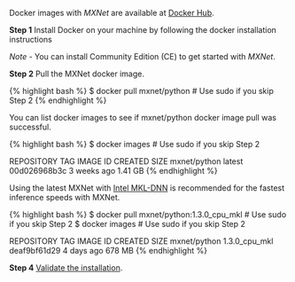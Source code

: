 Docker images with *MXNet* are available at [Docker Hub](https://hub.docker.com/r/mxnet/).

**Step 1** Install Docker on your machine by following the docker installation instructions

*Note* - You can install Community Edition (CE) to get started with *MXNet*.

**Step 2** Pull the MXNet docker image.

{% highlight bash %}
$ docker pull mxnet/python # Use sudo if you skip Step 2
{% endhighlight %}

You can list docker images to see if mxnet/python docker image pull was successful.

{% highlight bash %}
$ docker images # Use sudo if you skip Step 2

REPOSITORY TAG IMAGE ID CREATED SIZE
mxnet/python latest 00d026968b3c 3 weeks ago 1.41 GB
{% endhighlight %}

Using the latest MXNet with [Intel MKL-DNN](https://github.com/intel/mkl-dnn) is
recommended for the
fastest inference speeds with MXNet.

{% highlight bash %}
$ docker pull mxnet/python:1.3.0_cpu_mkl # Use sudo if you skip Step 2
$ docker images # Use sudo if you skip Step 2

REPOSITORY TAG IMAGE ID CREATED SIZE
mxnet/python 1.3.0_cpu_mkl deaf9bf61d29 4 days ago 678 MB
{% endhighlight %}

**Step 4** <a href="validate_mxnet.html">Validate the installation</a>.